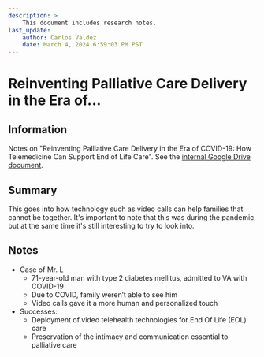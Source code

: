 ```yaml
---
description: >
    This document includes research notes.
last_update:
    author: Carlos Valdez
    date: March 4, 2024 6:59:03 PM PST
---
```

# Reinventing Palliative Care Delivery in the Era of...

## Information

Notes on "Reinventing Palliative Care Delivery in the Era of COVID-19: How Telemedicine Can Support End of Life Care". See the [internal Google Drive document](https://drive.google.com/file/d/1c4U0Ob9DperG2nKVpFQ766yNg25dmNAj/).

## Summary

This goes into how technology such as video calls can help families that cannot be together. It's important to note that this was during the pandemic, but at the same time it's still interesting to try to look into.

## Notes

- Case of Mr. L
  - 71-year-old man with type 2 diabetes mellitus, admitted to VA with COVID-19
  - Due to COVID, family weren’t able to see him
  - Video calls gave it a more human and personalized touch
- Successes:
  - Deployment of video telehealth technologies for End Of Life (EOL) care
  - Preservation of the intimacy and communication essential to palliative care

